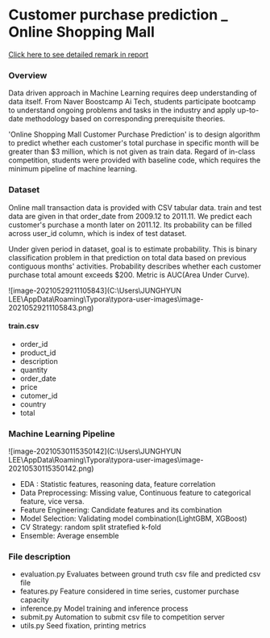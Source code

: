 # Customer purchase prediction _ Online Shopping Mall

[Click here to see detailed remark in report]('./wrapup/wrap_up.pdf')

### Overview

Data driven approach in Machine Learning requires deep understanding of data itself. From Naver Boostcamp Ai Tech, students participate bootcamp to understand ongoing problems and tasks in the industry and apply up-to-date methodology based on corresponding prerequisite theories. 

'Online Shopping Mall Customer Purchase Prediction' is to design algorithm to predict whether each customer's total purchase in specific month will be greater than $3 million, which is not given as train data. Regard of in-class competition, students were provided with baseline code, which requires the minimum pipeline of machine learning.



### Dataset

Online mall transaction data is provided with CSV tabular data. train and test data are given in that order_date from 2009.12 to 2011.11. We predict each customer's purchase a month later on 2011.12. Its probability can be filled across user_id column, which is index of test dataset.

Under given period in dataset, goal is to estimate probability. This is binary classification problem in that prediction on total data based on previous contiguous months' activities. Probability describes whether each customer purchase total amount exceeds $200. Metric is AUC(Area Under Curve).

![image-20210529211105843](C:\Users\JUNGHYUN LEE\AppData\Roaming\Typora\typora-user-images\image-20210529211105843.png)

#### train.csv

* order_id
* product_id
* description
* quantity
* order_date
* price
* cutomer_id
* country
* total



### Machine Learning Pipeline

![image-20210530115350142](C:\Users\JUNGHYUN LEE\AppData\Roaming\Typora\typora-user-images\image-20210530115350142.png)

* EDA : Statistic features, reasoning data, feature correlation
* Data Preprocessing: Missing value, Continuous feature to categorical feature, vice versa.
* Feature Engineering: Candidate features and its combination
* Model Selection: Validating model combination(LightGBM, XGBoost)
* CV Strategy: random split stratefied k-fold
* Ensemble: Average ensemble



### File description

* evaluation.py
  Evaluates between ground truth csv file and predicted csv file
* features.py
  Feature considered in time series, customer purchase capacity
* inference.py
  Model training and inference process
* submit.py
  Automation to submit csv file to competition server
* utils.py
  Seed fixation, printing metrics  
